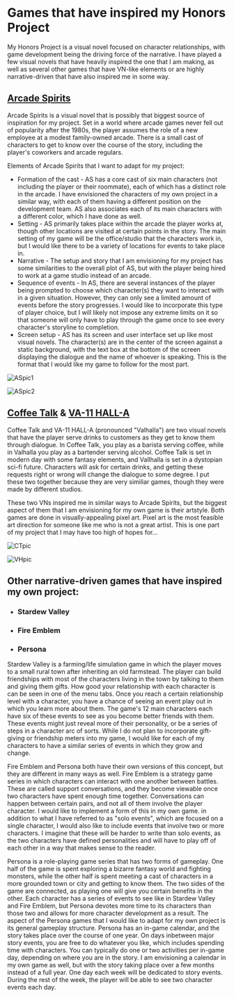 # Games that have inspired my Honors Project

My Honors Project is a visual novel focused on character relationships, with game development being the driving force of the narrative. I have played a few visual novels that have heavily inspired the one that I am making, as well as several other games that have VN-like elements or are highly narrative-driven that have also inspired me in some way.

## [Arcade Spirits](https://www.arcadespirits.com/original/)

Arcade Spirits is a visual novel that is possibly that biggest source of inspiration for my project. Set in a world where arcade games never fell out of popularity after the 1980s, the player assumes the role of a new employee at a modest family-owned arcade. There is a small cast of characters to get to know over the course of the story, including the player's coworkers and arcade regulars.

Elements of Arcade Spirits that I want to adapt for my project:
* Formation of the cast - AS has a core cast of six main characters (not including the player or their roommate), each of which has a distinct role in the arcade. I have envisioned the characters of my own project in a similar way, with each of them having a different position on the development team. AS also associates each of its main characters with a different color, which I have done as well.
* Setting - AS primarily takes place within the arcade the player works at, though other locations are visited at certain points in the story. The main setting of my game will be the office/studio that the characters work in, but I would like there to be a variety of locations for events to take place in.
* Narrative - The setup and story that I am envisioning for my project has some similarities to the overall plot of AS, but with the player being hired to work at a game studio instead of an arcade.
* Sequence of events - In AS, there are several instances of the player being prompted to choose which character(s) they want to interact with in a given situation. However, they can only see a limited amount of events before the story progresses. I would like to incorporate this type of player choice, but I will likely not impose any extreme limits on it so that someone will only have to play through the game once to see every character's storyline to completion.
* Screen setup - AS has its screen and user interface set up like most visual novels. The character(s) are in the center of the screen against a static background, with the text box at the bottom of the screen displaying the dialogue and the name of whoever is speaking. This is the format that I would like my game to follow for the most part.

![ASpic1](https://www.arcadespirits.com/ArcadeSpirits-Screen3-Thumb.jpg)

![ASpic2](https://www.arcadespirits.com/ArcadeSpirits-Screen2-Thumb.jpg)

## [Coffee Talk](https://www.togeproductions.com/project/coffee-talk/) & [VA-11 HALL-A](http://waifubartending.com/)

Coffee Talk and VA-11 HALL-A (pronounced "Valhalla") are two visual novels that have the player serve drinks to customers as they get to know them through dialogue. In Coffee Talk, you play as a barista serving coffee, while in Valhalla you play as a bartender serving alcohol. Coffee Talk is set in modern day with some fantasy elements, and Vallhalla is set in a dystopian sci-fi future. Characters will ask for certain drinks, and getting these requests right or wrong will change the dialogue to some degree. I put these two together because they are very similiar games, though they were made by different studios.

These two VNs inspired me in similar ways to Arcade Spirits, but the biggest aspect of them that I am envisioning for my own game is their artstyle. Both games are done in visually-appealing pixel art. Pixel art is the most feasible art direction for someone like me who is not a great artist. This is one part of my project that I may have too high of hopes for...

![CTpic](https://media.wired.com/photos/600f80f69cf0a54d47c37d31/master/w_2560%2Cc_limit/Coffee%2520Talk.png)

![VHpic](http://waifubartending.com/Waifu_Abuse_16.png)

## Other narrative-driven games that have inspired my own project:

* ### Stardew Valley
* ### Fire Emblem
* ### Persona

Stardew Valley is a farming/life simulation game in which the player moves to a small rural town after inheriting an old farmstead. The player can build friendships with most of the characters living in the town by talking to them and giving them gifts. How good your relationship with each character is can be seen in one of the menu tabs. Once you reach a certain relationship level with a character, you have a chance of seeing an event play out in which you learn more about them. The game's 12 main characters each have six of these events to see as you become better friends with them. These events might just reveal more of their personality, or be a series of steps in a character arc of sorts. While I do not plan to incorporate gift-giving or friendship meters into my game, I would like for each of my characters to have a similar series of events in which they grow and change.

Fire Emblem and Persona both have their own versions of this concept, but they are different in many ways as well. Fire Emblem is a strategy game series in which characters can interact with one another between battles. These are called support conversations, and they become viewable once two characters have spent enough time together. Conversations can happen between certain pairs, and not all of them involve the player character. I would like to implement a form of this in my own game. in addition to what I have referred to as "solo events", which are focused on a single character, I would also like to include events that involve two or more characters.
I imagine that these will be harder to write than solo events, as the two characters have defined personalities and will have to play off of each other in a way that makes sense to the reader.

Persona is a role-playing game series that has two forms of gameplay. One half of the game is spent exploring a bizarre fantasy world and fighting monsters, while the other half is spent meeting a cast of characters in a more grounded town or city and getting to know them. The two sides of the game are connected, as playing one will give you certain benefits in the other. Each character has a series of events to see like in Stardew Valley and Fire Emblem, but Persona devotes more time to its characters than those two and allows for more character development as a result. The aspect of the Persona games that I would like to adapt for my own project is its general gameplay structure. Persona has an in-game calendar, and the story takes place over the course of one year. On days inbetween major story events, you are free to do whatever you like, which includes spending time with characters. You can typically do one or two activities per in-game day, depending on where you are in the story. I am envisioning a calendar in my own game as well, but with the story taking place over a few months instead of a full year. One day each week will be dedicated to story events. During the rest of the week, the player will be able to see two character events each day.
